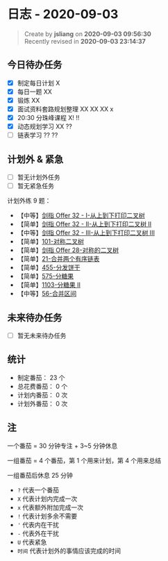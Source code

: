日志 - 2020-09-03
===

> Create by **jsliang** on **2020-09-03 09:56:30**  
> Recently revised in **2020-09-03 23:14:37**

## 今日待办任务

* [x] 制定每日计划 X
* [x] 每日一题 XX
* [x] 锻炼 XX
* [x] 面试资料套路规划整理 XX XX XX x
* [x] 20:30 分珠峰课程 X! !!
* [x] 动态规划学习 XX ??
* [ ] 链表学习 ?? ??

## 计划外 & 紧急

* [ ] 暂无计划外任务
* [ ] 暂无紧急任务

计划外练 9 题：

* 【中等】[剑指 Offer 32 - I-从上到下打印二叉树](https://leetcode-cn.com/problems/cong-shang-dao-xia-da-yin-er-cha-shu-lcof)
* 【简单】[剑指 Offer 32 - II-从上到下打印二叉树 II](https://leetcode-cn.com/problems/cong-shang-dao-xia-da-yin-er-cha-shu-ii-lcof)
* 【中等】[剑指 Offer 32 - III-从上到下打印二叉树 III](https://leetcode-cn.com/problems/cong-shang-dao-xia-da-yin-er-cha-shu-iii-lcof)
* 【简单】[101-对称二叉树](https://leetcode-cn.com/problems/symmetric-tree/)
* 【简单】[剑指 Offer 28-对称的二叉树](https://leetcode-cn.com/problems/dui-cheng-de-er-cha-shu-lcof/)
* 【简单】[21-合并两个有序链表](https://leetcode-cn.com/problems/merge-two-sorted-lists/)
* 【简单】[455-分发饼干](https://leetcode-cn.com/problems/assign-cookies/)
* 【简单】[575-分糖果](https://leetcode-cn.com/problems/distribute-candies/)
* 【简单】[1103-分糖果 II](https://leetcode-cn.com/problems/distribute-candies-to-people/)
* 【中等】[56-合并区间](https://leetcode-cn.com/problems/merge-intervals/)

## 未来待办任务

* [ ] 暂无未来待办任务

## 统计

* 制定番茄： 23 个
* 总花费番茄： 0 个
* 计划内番茄： 0 次
* 计划外番茄： 0 次

## 注

一个番茄 = 30 分钟专注 + 3~5 分钟休息

一组番茄 = 4 个番茄，第 1 个用来计划，第 4 个用来总结

一组番茄后休息 25 分钟

* `?` 代表一个番茄
* `X` 代表计划内完成一次
* `x` 代表额外附加完成一次
* `!` 代表计划多余不需要
* `'` 代表内在干扰
* `-` 代表外在干扰
* `U` 代表紧急
* `时间` 代表计划外的事情应该完成的时间
